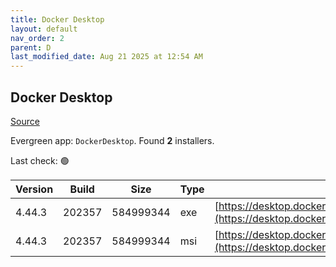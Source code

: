 ```yaml
---
title: Docker Desktop
layout: default
nav_order: 2
parent: D
last_modified_date: Aug 21 2025 at 12:54 AM
---
```


## Docker Desktop

[Source](https://www.docker.com/products/docker-desktop/)

Evergreen app: `DockerDesktop`. Found **2** installers.

Last check: 🟢

| Version | Build  | Size      | Type | URI                                                                                                                                                                    |
| ------- | ------ | --------- | ---- | ---------------------------------------------------------------------------------------------------------------------------------------------------------------------- |
| 4.44.3  | 202357 | 584999344 | exe  | [https://desktop.docker.com/win/main/amd64/202357/Docker%20Desktop%20Installer.exe](https://desktop.docker.com/win/main/amd64/202357/Docker%20Desktop%20Installer.exe) |
| 4.44.3  | 202357 | 584999344 | msi  | [https://desktop.docker.com/win/main/amd64/202357/DockerDesktop.msi](https://desktop.docker.com/win/main/amd64/202357/DockerDesktop.msi)                               |
